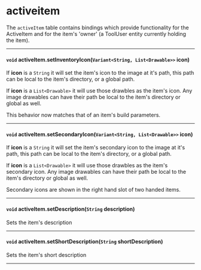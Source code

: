 # activeitem

The `activeItem` table contains bindings which provide functionality for the ActiveItem and for the item's 'owner' (a ToolUser entity currently holding the item).

---

#### `void` activeItem.setInventoryIcon(`Variant<String, List<Drawable>>` icon)

If **icon** is a `String` it will set the item's icon to the image at it's path, this path can be local to the item's directory, or a global path.

If **icon** is a `List<Drawable>` it will use those drawbles as the item's icon. Any image drawables can have their path be local to the item's directory or global as well.

This behavior now matches that of an item's build parameters.

---

#### `void` activeItem.setSecondaryIcon(`Variant<String, List<Drawable>>` icon)

If **icon** is a `String` it will set the item's secondary icon to the image at it's path, this path can be local to the item's directory, or a global path.

If **icon** is a `List<Drawable>` it will use those drawbles as the item's secondary icon. Any image drawables can have their path be local to the item's directory or global as well.

Secondary icons are shown in the right hand slot of two handed items.

---

#### `void` activeItem.setDescription(`String` description)

Sets the item's description

---

#### `void` activeItem.setShortDescription(`String` shortDescription)

Sets the item's short description

---
